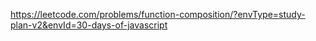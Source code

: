 https://leetcode.com/problems/function-composition/?envType=study-plan-v2&envId=30-days-of-javascript
